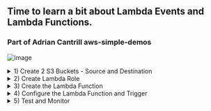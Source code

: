 ## Time to learn a bit about Lambda Events and Lambda Functions.

### Part of Adrian Cantrill aws-simple-demos

![image](https://user-images.githubusercontent.com/86648102/178159898-d9a07001-bca1-4e38-9705-09bdddf1ee64.png)


<details><summary> 1) Create 2 S3 Buckets - Source and Destination </summary>
- default settings will be fine

![image](https://user-images.githubusercontent.com/86648102/178157976-98cc4e1d-4ac2-48f6-8e42-7e8df0f3e2c9.png)

</details>

<details><summary> 2) Create Lambda Role </summary>
- everything in AWS runs only if allowed...so we need an AWS IAM role for this lambda function for it to have access to our needed resources

![image](https://user-images.githubusercontent.com/86648102/178158092-57e2a62a-7923-4e62-961b-d805903dc1a0.png)

- for the following 2 steps, click Next.

![image](https://user-images.githubusercontent.com/86648102/178158215-c9e3c782-c4a3-4d49-a32c-a520e1a1cd65.png)

- click on the newly created role and then Add Permissions > Create inline policy

![image](https://user-images.githubusercontent.com/86648102/178158272-d827f107-6d82-45d3-b408-ce68ae3a6f6b.png)

- switch to the JSON tab, delete everything and replace with this template ( https://raw.githubusercontent.com/acantril/learn-cantrill-io-labs/master/00-aws-simple-demos/aws-lambda-s3-events/01_LABSETUP/policy/s3pixelator.json )

![image](https://user-images.githubusercontent.com/86648102/178158310-ba77df67-5a7e-4115-8b27-08cb5393e7a7.png)

- update template with your current infos (S3 buckets ARNs
- - for buckets: 

![image](https://user-images.githubusercontent.com/86648102/178158381-93eb219a-14b3-42e1-9cca-669fcd8e4d82.png)

- - for account ID:

![image](https://user-images.githubusercontent.com/86648102/178158453-5f6bd33f-5466-4863-a794-3b2401b89b88.png)

- click Review Policy (errors will appear in case something is not right
- add Policy Name and Create

![image](https://user-images.githubusercontent.com/86648102/178158607-952d946d-d4a6-4cf9-9805-a4d6fa1aa4b0.png)

</details>

<details><summary> 3) Create the Lambda Function </summary>

- do the settings from below while using the role we just created:

![image](https://user-images.githubusercontent.com/86648102/178158829-d2b624a6-e527-49f7-a861-16bd158dc6c8.png)

- upload the zip file needed for the lambda to run

![image](https://user-images.githubusercontent.com/86648102/178158924-760dde06-d8b0-49da-9cab-7ce08dd17ec7.png)

- download it from Adrian's repo

https://github.com/acantril/learn-cantrill-io-labs/blob/master/00-aws-simple-demos/aws-lambda-s3-events/01_LABSETUP/my-deployment-package.zip

![image](https://user-images.githubusercontent.com/86648102/178158980-2156b7f8-5af8-4ddd-807c-3e7ce4b504b5.png)

</details>

<details><summary> 4) Configure the Lambda Function and Trigger </summary>

- in your function to the below actions and add environment variable

![image](https://user-images.githubusercontent.com/86648102/178159050-3cd06786-1cf9-4e30-95dc-6bef411adb94.png)

- - for Key, use processed_bucket and for Value, use the name of the bucket you created in the 1st step

![image](https://user-images.githubusercontent.com/86648102/178159436-d538bd6e-ea26-4d70-a6e9-0a1f04170e65.png)

- some additional settings regarding Timeout

![image](https://user-images.githubusercontent.com/86648102/178159208-ecbd1512-7d41-401d-986c-d39e4bbc6ab8.png)
![image](https://user-images.githubusercontent.com/86648102/178159244-a0925959-31a2-4cd7-b20a-c6b0f77966b2.png)

- time to add the trigger of this function

![image](https://user-images.githubusercontent.com/86648102/178159338-26c3ebaf-a969-42f1-851d-f720a16b508f.png)

Double-check all is set properly!

</details>

<details><summary> 5) Test and Monitor </summary>

- Upload a picture to the source bucket

![image](https://user-images.githubusercontent.com/86648102/178159668-248ad99d-9b76-4fb2-aef1-efd2b5590984.png)

- Move to the CloudWatch log groups and notice a log group being created for the lambda

![image](https://user-images.githubusercontent.com/86648102/178159788-12315e02-9a2c-4dc0-8ccb-9a7b824b5282.png)
![image](https://user-images.githubusercontent.com/86648102/178159865-1751fb83-f6e8-44c6-bf3e-3b9b3da101b5.png)

- Time to check what was created in the Destination bucket:

![image](https://user-images.githubusercontent.com/86648102/178159880-c3e2e373-6753-4d2c-b07a-69522e70c27b.png)

... 5 pixelated images of the original one from the Source bucket.

</details>


